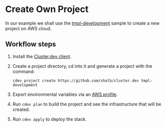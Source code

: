 # Create Own Project

In our example we shall use the [tmpl-development](https://github.com/shalb/cluster.dev/tree/master/.cdev-metadata/generator) sample to create a new project on AWS cloud. 

## Workflow steps 

1. Install the [Cluster.dev client](https://docs.cluster.dev/get-started-install/).

2. Create a project directory, cd into it and generate a project with the command:

    ```cdev project create https://github.com/shalb/cluster.dev tmpl-development```

3. Export environmental variables via an [AWS profile](https://docs.cluster.dev/examples-aws-eks/#authentication).

4. Run `cdev plan` to build the project and see the infrastructure that will be created.  

5. Run `cdev apply` to deploy the stack. 

